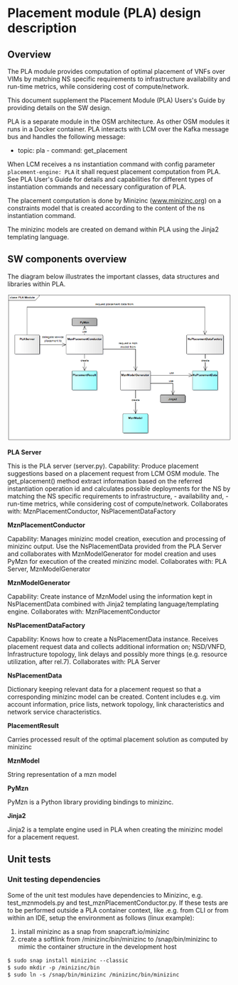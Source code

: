 <!--
Copyright 2020 ArctosLabs Scandinavia AB

Licensed under the Apache License, Version 2.0 (the "License");
you may not use this file except in compliance with the License.
You may obtain a copy of the License at

   http://www.apache.org/licenses/LICENSE-2.0

Unless required by applicable law or agreed to in writing, software
distributed under the License is distributed on an "AS IS" BASIS,
WITHOUT WARRANTIES OR CONDITIONS OF ANY KIND, either express or
implied.
See the License for the specific language governing permissions and
limitations under the License
-->

# Placement module (PLA) design description
## Overview
The PLA module provides computation of optimal placement of VNFs over VIMs by matching NS specific requirements to infrastructure availability and run-time metrics, while considering cost of compute/network.

This document supplement the Placement Module (PLA) Users's Guide by providing details on the SW design.

PLA is a separate module in the OSM architecture. As other OSM modules it runs in a Docker container.
PLA interacts with LCM over the Kafka message bus and handles the following message:  
* topic: pla - command: get_placement

When LCM receives a ns instantiation command with config parameter `placement-engine: PLA` it shall request placement computation from PLA. 
See PLA User's Guide for details and capabilities for different types of instantiation commands and necessary configuration of PLA.

The placement computation is done by Minizinc (www.minizinc.org) on a constraints model that is created according to the content of the ns instantiation command.

The minizinc models are created on demand within PLA using the Jinja2 templating language.

## SW components overview
The diagram below illustrates the important classes, data structures and libraries within PLA.

![PLA SW Architecture](img/PLA_SW_Arch.png)

**PLA Server**

This is the PLA server (server.py).
Capability: Produce placement suggestions based on a placement request from LCM OSM module. The get_placement() method extract information based on the referred instantiation operation id and calculates possible deployments for the NS by matching the NS specific requirements to infrastructure, - availability and, -run-time metrics,  while considering cost of compute/network.
Collaborates with: MznPlacementConductor, NsPlacementDataFactory

**MznPlacementConductor**

Capability: Manages minizinc model creation, execution and processing of minizinc output. Use the NsPlacementData provided from the PLA Server and collaborates with MznModelGenerator for model creation and uses PyMzn for execution of the created minizinc model.
Collaborates with: PLA Server, MznModelGenerator

**MznModelGenerator**

Capability: Create instance of MznModel using the information kept in NsPlacementData combined with Jinja2 templating language/templating engine. 
Collaborates with: MznPlacementConductor

**NsPlacementDataFactory**

Capability: Knows how to create a NsPlacementData instance. Receives placement request data and collects additional information on; NSD/VNFD, Infrastructure topology, link delays and possibly more things (e.g. resource utilization, after rel.7).
Collaborates with: PLA Server

**NsPlacementData**

Dictionary keeping relevant data for a placement request so that a corresponding minizinc model can be created. Content includes e.g. vim account information, price lists, network topology, link characteristics and network service characteristics.

**PlacementResult**

Carries processed result of the optimal placement solution as computed by minizinc

**MznModel**

String representation of a mzn model

**PyMzn**

PyMzn is a Python library providing bindings to minizinc.

**Jinja2**

Jinja2 is a template engine used in PLA when creating the minizinc model for a placement request.


## Unit tests
### Unit testing dependencies
Some of the unit test modules have dependencies to Minizinc, e.g. test_mznmodels.py and test_mznPlacementConductor.py.
If these tests are to be performed outside a PLA container context, like .e.g. from CLI or from within an IDE, setup the environment as follows (linux example):
1. install minizinc as a snap from snapcraft.io/minizinc
2. create a softlink from /minizinc/bin/minizinc to /snap/bin/minizinc to mimic the container structure in the development host

```
$ sudo snap install minizinc --classic
$ sudo mkdir -p /minizinc/bin
$ sudo ln -s /snap/bin/minizinc /minizinc/bin/minizinc 
```
